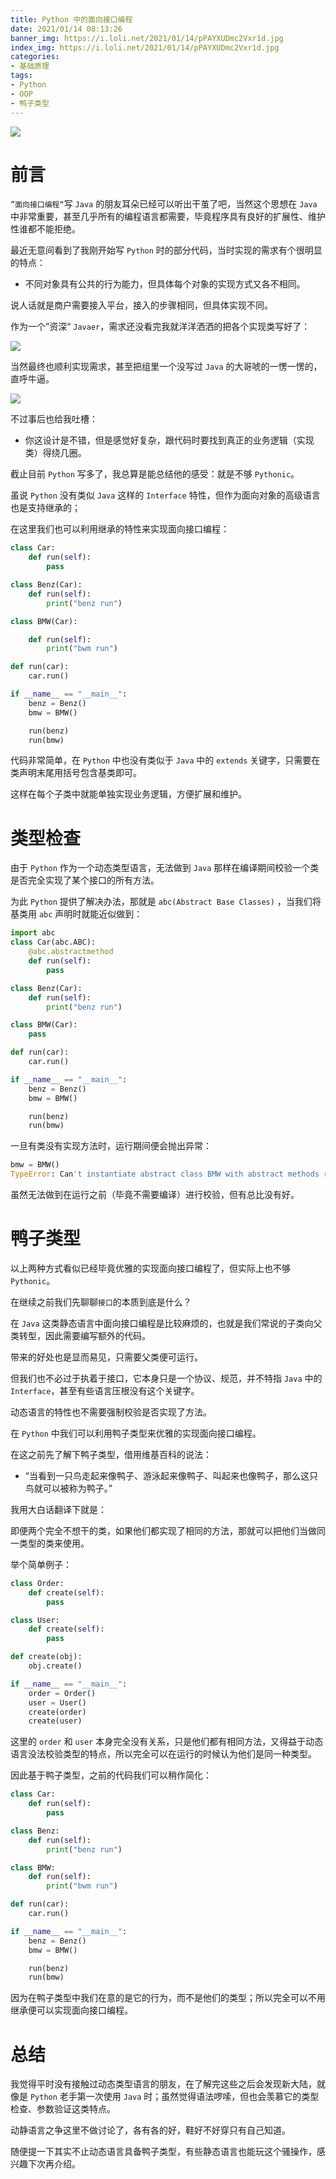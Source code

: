 ```yaml
---
title: Python 中的面向接口编程
date: 2021/01/14 08:13:26
banner_img: https://i.loli.net/2021/01/14/pPAYXUDmc2Vxr1d.jpg
index_img: https://i.loli.net/2021/01/14/pPAYXUDmc2Vxr1d.jpg
categories: 
- 基础原理
tags: 
- Python
- OOP
- 鸭子类型
---
```


![](https://i.loli.net/2021/01/14/pPAYXUDmc2Vxr1d.jpg)

# 前言

`”面向接口编程“`写 `Java` 的朋友耳朵已经可以听出干茧了吧，当然这个思想在 `Java` 中非常重要，甚至几乎所有的编程语言都需要，毕竟程序具有良好的扩展性、维护性谁都不能拒绝。

<!--more-->

最近无意间看到了我刚开始写 `Python` 时的部分代码，当时实现的需求有个很明显的特点：

- 不同对象具有公共的行为能力，但具体每个对象的实现方式又各不相同。

说人话就是商户需要接入平台，接入的步骤相同，但具体实现不同。

 

作为一个”资深“ `Javaer`，需求还没看完我就洋洋洒洒的把各个实现类写好了：

![](https://i.loli.net/2021/01/14/OanLP4i9VMIBw16.jpg)

当然最终也顺利实现需求，甚至把组里一个没写过 `Java` 的大哥唬的一愣一愣的，直呼牛逼。

![](https://i.loli.net/2021/01/14/VnFHiBELTesvXAW.jpg)

不过事后也给我吐槽：

- 你这设计是不错，但是感觉好复杂，跟代码时要找到真正的业务逻辑（实现类）得绕几圈。

截止目前 `Python` 写多了，我总算是能总结他的感受：就是不够 `Pythonic`。

虽说 `Python` 没有类似 `Java` 这样的 `Interface` 特性，但作为面向对象的高级语言也是支持继承的；

在这里我们也可以利用继承的特性来实现面向接口编程：

```python
class Car:
    def run(self):
        pass

class Benz(Car):
    def run(self):
        print("benz run")

class BMW(Car):

    def run(self):
        print("bwm run")

def run(car):
    car.run()

if __name__ == "__main__":
    benz = Benz()
    bmw = BMW()

    run(benz)
    run(bmw)
```

代码非常简单，在 `Python` 中也没有类似于 `Java` 中的 `extends` 关键字，只需要在类声明末尾用括号包含基类即可。

这样在每个子类中就能单独实现业务逻辑，方便扩展和维护。

# 类型检查

由于 `Python` 作为一个动态类型语言，无法做到 `Java` 那样在编译期间校验一个类是否完全实现了某个接口的所有方法。

为此 `Python` 提供了解决办法，那就是 `abc(Abstract Base Classes)` ，当我们将基类用 `abc` 声明时就能近似做到：

```python
import abc
class Car(abc.ABC):
    @abc.abstractmethod
    def run(self):
        pass

class Benz(Car):
    def run(self):
        print("benz run")

class BMW(Car):
    pass

def run(car):
    car.run()

if __name__ == "__main__":
    benz = Benz()
    bmw = BMW()

    run(benz)
    run(bmw)
```

一旦有类没有实现方法时，运行期间便会抛出异常：

```python
bmw = BMW()
TypeError: Can't instantiate abstract class BMW with abstract methods run
```

虽然无法做到在运行之前（毕竟不需要编译）进行校验，但有总比没有好。

# 鸭子类型

以上两种方式看似已经毕竟优雅的实现面向接口编程了，但实际上也不够 `Pythonic`。

在继续之前我们先聊聊`接口`的本质到底是什么？

在 `Java` 这类静态语言中面向接口编程是比较麻烦的，也就是我们常说的子类向父类转型，因此需要编写额外的代码。

带来的好处也是显而易见，只需要父类便可运行。

但我们也不必过于执着于接口，它本身只是一个协议、规范，并不特指 `Java` 中的 `Interface`，甚至有些语言压根没有这个关键字。

动态语言的特性也不需要强制校验是否实现了方法。

在 `Python` 中我们可以利用鸭子类型来优雅的实现面向接口编程。

在这之前先了解下鸭子类型，借用维基百科的说法：

- “当看到一只鸟走起来像鸭子、游泳起来像鸭子、叫起来也像鸭子，那么这只鸟就可以被称为鸭子。”

我用大白话翻译下就是：

即便两个完全不想干的类，如果他们都实现了相同的方法，那就可以把他们当做同一类型的类来使用。

举个简单例子：

```python
class Order:
    def create(self):
        pass

class User:
    def create(self):
        pass

def create(obj):
    obj.create()

if __name__ == "__main__":
    order = Order()
    user = User()
    create(order)
    create(user)
```

这里的 `order` 和 `user` 本身完全没有关系，只是他们都有相同方法，又得益于动态语言没法校验类型的特点，所以完全可以在运行的时候认为他们是同一种类型。

因此基于鸭子类型，之前的代码我们可以稍作简化：

```python
class Car:
    def run(self):
        pass

class Benz:
    def run(self):
        print("benz run")

class BMW:
    def run(self):
        print("bwm run")

def run(car):
    car.run()

if __name__ == "__main__":
    benz = Benz()
    bmw = BMW()

    run(benz)
    run(bmw)
```

因为在鸭子类型中我们在意的是它的行为，而不是他们的类型；所以完全可以不用继承便可以实现面向接口编程。

# 总结

我觉得平时没有接触过动态类型语言的朋友，在了解完这些之后会发现新大陆，就像是 `Python` 老手第一次使用 `Java` 时；虽然觉得语法啰嗦，但也会羡慕它的类型检查、参数验证这类特点。

动静语言之争这里不做讨论了，各有各的好，鞋好不好穿只有自己知道。

随便提一下其实不止动态语言具备鸭子类型，有些静态语言也能玩这个骚操作，感兴趣下次再介绍。
